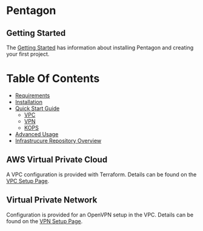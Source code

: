 # Pentagon

## Getting Started

The [Getting Started](getting-started.md) has information about installing Pentagon and creating your first project.

Table Of Contents
=================

* [Requirements](getting-started.md#requirements)
* [Installation](getting-started.md#installation)
* [Quick Start Guide](getting-started.md)
  * [VPC](getting-started.md#vpc-setup)
  * [VPN](getting-started.md#vpn-setup)
  * [KOPS](getting-startd.md#kops)
* [Advanced Usage](getting-started.md#advanced-project-initialization)
* [Infrastrucure Repository Overview](overview.md)


## AWS Virtual Private Cloud

A VPC configuration is provided with Terraform. Details can be found on the [VPC Setup Page](vpc.md).

## Virtual Private Network

Configuration is provided for an OpenVPN setup in the VPC. Details can be found on the [VPN Setup Page](vpn.md).
